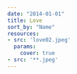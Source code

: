 ```yaml
---
date: "2014-01-01"
title: Love
sort_by: "Name"
resources:
- src: 'love02.jpeg'
  params:
    cover: true
- src: '**.jpeg'
---
```

